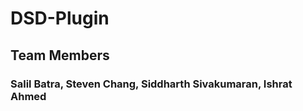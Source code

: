 # DSD-Plugin

<h2> Team Members </h2>
<h3> Salil Batra, Steven Chang, Siddharth Sivakumaran, Ishrat Ahmed </h3>
